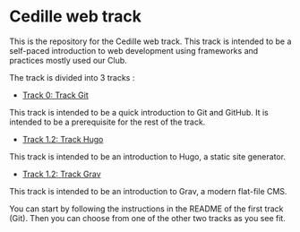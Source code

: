 # Cedille web track

This is the repository for the Cedille web track. This track is intended to be a
self-paced introduction to web development using frameworks and practices mostly
used our Club.

The track is divided into 3 tracks :

- [Track 0: Track Git](0_track_git/README.md)

This track is intended to be a quick introduction to Git and GitHub. It is
intended to be a prerequisite for the rest of the track.

- [Track 1.2: Track Hugo](1-1_track_hugo/README.md)

This track is intended to be an introduction to Hugo, a static site generator.

- [Track 1.2: Track Grav](1-2_track_grav/README.md)

This track is intended to be an introduction to Grav, a modern flat-file CMS.

You can start by following the instructions in the README of the first track
(Git). Then you can choose from one of the other two tracks as you see fit.

